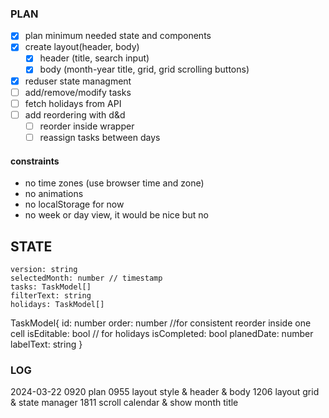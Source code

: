 ### PLAN
- [x] plan minimum needed state and components
- [x] create layout(header, body)
    - [x] header (title, search input)
    - [x] body (month-year title, grid, grid scrolling buttons)
- [x] reduser state managment
- [ ] add/remove/modify tasks
- [ ] fetch holidays from API
- [ ] add reordering with d&d
    - [ ] reorder inside wrapper
    - [ ] reassign tasks between days

#### constraints
- no time zones (use browser time and zone)
- no animations
- no localStorage for now
- no week or day view, it would be nice but no

## STATE
    version: string
    selectedMonth: number // timestamp
    tasks: TaskModel[]
    filterText: string
    holidays: TaskModel[]

TaskModel{
    id: number
    order: number //for consistent reorder inside one cell
    isEditable: bool // for holidays
    isCompleted: bool
    planedDate: number
    labelText: string
}

### LOG
2024-03-22
0920 plan
0955 layout style & header & body
1206 layout grid & state manager
1811 scroll calendar & show month title

